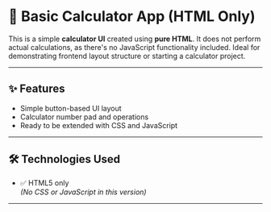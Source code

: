 # 🧮 Basic Calculator App (HTML Only)

This is a simple **calculator UI** created using **pure HTML**. It does not perform actual calculations, as there's no JavaScript functionality included. Ideal for demonstrating frontend layout structure or starting a calculator project.

---

## ✨ Features

- Simple button-based UI layout
- Calculator number pad and operations
- Ready to be extended with CSS and JavaScript

---

## 🛠️ Technologies Used

- ✅ HTML5 only  
*(No CSS or JavaScript in this version)*

---



